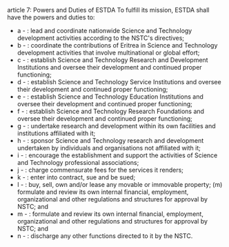 article 7: Powers and Duties of ESTDA
To fulfill its mission, ESTDA shall have the powers and duties to:
<ul>
			<li>a - : lead and coordinate nationwide Science and Technology development activities according to the NSTC&#39;s directives;<ul>
			</ul></li>			<li>b - : coordinate the contributions of Eritrea in Science and Technology development activities that involve multinational or global effort;<ul>
			</ul></li>			<li>c - : establish Science and Technology Research and Development Institutions and oversee their development and continued proper functioning;<ul>
			</ul></li>			<li>d - : establish Science and Technology Service Institutions and oversee their development and continued proper functioning;<ul>
			</ul></li>			<li>e - : establish Science and Technology Education Institutions and oversee their development and continued proper functioning;<ul>
			</ul></li>			<li>f - : establish Science and Technology Research Foundations and oversee their development and continued proper functioning;<ul>
			</ul></li>			<li>g - : undertake research and development within its own facilities and institutions affiliated with it;<ul>
			</ul></li>			<li>h - : sponsor Science and Technology research and development undertaken by individuals and organisations not affiliated with it;<ul>
			</ul></li>			<li>i - : encourage the establishment and support the activities of Science and Technology professional associations;<ul>
			</ul></li>			<li>j - : charge commensurate fees for the services it renders;<ul>
			</ul></li>			<li>k - : enter into contract, sue and be sued;<ul>
			</ul></li>			<li>l - : buy, sell, own and&#x2F;or lease any movable or immovable property;
(m) formulate and review its own internal financial, employment, organizational and other regulations and structures for approval by NSTC; and<ul>
			</ul></li>			<li>m - : formulate and review its own internal financial, employment, organizational and other regulations and structures for approval by NSTC; and<ul>
			</ul></li>			<li>n - : discharge any other functions directed to it by the NSTC.<ul>
			</ul></li></ul>